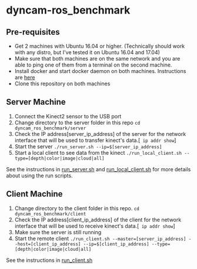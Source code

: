 # dyncam-ros_benchmark

## Pre-requisites
- Get 2 machines with Ubuntu 16.04 or higher. (Technically should work with any distro, but I've tested it on Ubuntu 16.04 and 17.04)
- Make sure that both machines are on the same network and you are able to ping one of them from a terminal on the second machine.
- Install docker and start docker daemon on both machines. Instructions are [here](https://docs.docker.com/engine/installation/linux/docker-ce/ubuntu/)
- Clone this repository on both machines

## Server Machine
1. Connect the Kinect2 sensor to the USB port
1. Change directory to the server folder in this repo ```cd dyncam_ros_benchmark/server```
1. Check the IP address[server_ip_address] of the server for the network interface that will be used to transfer kinect's data.[``` ip addr show```]
1. Start the server
  ```./run_server.sh --ip=$[server_ip_address]```
1. Start a local client to see data from the kinect
   ```./run_local_client.sh --type=[depth|color|image|cloud|all]```
   
See the instructions in [run_server.sh](https://github.com/maany/dyncam-ros_benchmark/blob/master/server/run_server.sh) and [run_local_client.sh](https://github.com/maany/dyncam-ros_benchmark/blob/master/server/run_local_client.sh) for more details about using the run scripts.  
## Client Machine
1. Change directory to the client folder in this repo. ```cd dyncam_ros_benchmark/client```
1. Check the IP address[client_ip_address] of the client for the network interface that will be used to receive kinect's data.[``` ip addr show```]
1. Make sure the server is still running
1. Start the remote client
  ```./run_client.sh --master=[server_ip_address] --host=[client_ip_address] --ip=$[client_ip_address] --type=[depth|color|image|cloud|all]```
   
See the instructions in [run_client.sh](https://github.com/maany/dyncam-ros_benchmark/blob/master/client/run_client.sh)
